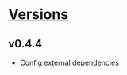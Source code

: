 # [Versions](https://github.com/Tracktor/treege/releases)

## v0.4.4
- Config external dependencies
